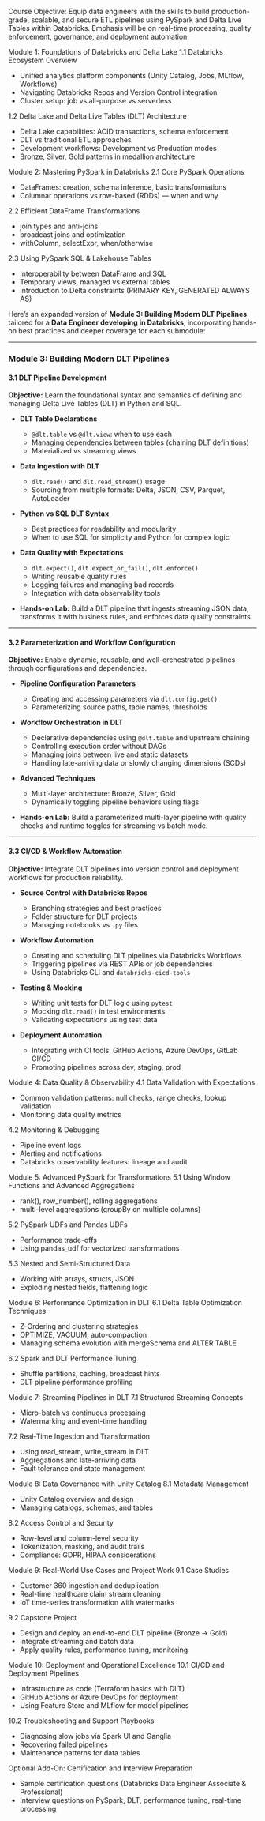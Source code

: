 Course Objective:
Equip data engineers with the skills to build production-grade, scalable, and secure ETL pipelines using PySpark and Delta Live Tables within Databricks. Emphasis will be on real-time processing, quality enforcement, governance, and deployment automation.

Module 1: Foundations of Databricks and Delta Lake
1.1 Databricks Ecosystem Overview

* Unified analytics platform components (Unity Catalog, Jobs, MLflow, Workflows)
* Navigating Databricks Repos and Version Control integration
* Cluster setup: job vs all-purpose vs serverless

1.2 Delta Lake and Delta Live Tables (DLT) Architecture

* Delta Lake capabilities: ACID transactions, schema enforcement
* DLT vs traditional ETL approaches
* Development workflows: Development vs Production modes
* Bronze, Silver, Gold patterns in medallion architecture

Module 2: Mastering PySpark in Databricks
2.1 Core PySpark Operations

* DataFrames: creation, schema inference, basic transformations
* Columnar operations vs row-based (RDDs) — when and why

2.2 Efficient DataFrame Transformations

* join types and anti-joins
* broadcast joins and optimization
* withColumn, selectExpr, when/otherwise

2.3 Using PySpark SQL & Lakehouse Tables

* Interoperability between DataFrame and SQL
* Temporary views, managed vs external tables
* Introduction to Delta constraints (PRIMARY KEY, GENERATED ALWAYS AS)

Here’s an expanded version of **Module 3: Building Modern DLT Pipelines** tailored for a **Data Engineer developing in Databricks**, incorporating hands-on best practices and deeper coverage for each submodule:

---

### **Module 3: Building Modern DLT Pipelines**

#### **3.1 DLT Pipeline Development**

**Objective:** Learn the foundational syntax and semantics of defining and managing Delta Live Tables (DLT) in Python and SQL.

* **DLT Table Declarations**

  * `@dlt.table` vs `@dlt.view`: when to use each
  * Managing dependencies between tables (chaining DLT definitions)
  * Materialized vs streaming views

* **Data Ingestion with DLT**

  * `dlt.read()` and `dlt.read_stream()` usage
  * Sourcing from multiple formats: Delta, JSON, CSV, Parquet, AutoLoader

* **Python vs SQL DLT Syntax**

  * Best practices for readability and modularity
  * When to use SQL for simplicity and Python for complex logic

* **Data Quality with Expectations**

  * `dlt.expect()`, `dlt.expect_or_fail()`, `dlt.enforce()`
  * Writing reusable quality rules
  * Logging failures and managing bad records
  * Integration with data observability tools

* **Hands-on Lab:**
  Build a DLT pipeline that ingests streaming JSON data, transforms it with business rules, and enforces data quality constraints.

---

#### **3.2 Parameterization and Workflow Configuration**

**Objective:** Enable dynamic, reusable, and well-orchestrated pipelines through configurations and dependencies.

* **Pipeline Configuration Parameters**

  * Creating and accessing parameters via `dlt.config.get()`
  * Parameterizing source paths, table names, thresholds

* **Workflow Orchestration in DLT**

  * Declarative dependencies using `@dlt.table` and upstream chaining
  * Controlling execution order without DAGs
  * Managing joins between live and static datasets
  * Handling late-arriving data or slowly changing dimensions (SCDs)

* **Advanced Techniques**

  * Multi-layer architecture: Bronze, Silver, Gold
  * Dynamically toggling pipeline behaviors using flags

* **Hands-on Lab:**
  Build a parameterized multi-layer pipeline with quality checks and runtime toggles for streaming vs batch mode.

---

#### **3.3 CI/CD & Workflow Automation**

**Objective:** Integrate DLT pipelines into version control and deployment workflows for production reliability.

* **Source Control with Databricks Repos**

  * Branching strategies and best practices
  * Folder structure for DLT projects
  * Managing notebooks vs `.py` files

* **Workflow Automation**

  * Creating and scheduling DLT pipelines via Databricks Workflows
  * Triggering pipelines via REST APIs or job dependencies
  * Using Databricks CLI and `databricks-cicd-tools`

* **Testing & Mocking**

  * Writing unit tests for DLT logic using `pytest`
  * Mocking `dlt.read()` in test environments
  * Validating expectations using test data

* **Deployment Automation**

  * Integrating with CI tools: GitHub Actions, Azure DevOps, GitLab CI/CD
  * Promoting pipelines across dev, staging, prod



Module 4: Data Quality & Observability
4.1 Data Validation with Expectations

* Common validation patterns: null checks, range checks, lookup validation
* Monitoring data quality metrics

4.2 Monitoring & Debugging

* Pipeline event logs
* Alerting and notifications
* Databricks observability features: lineage and audit

Module 5: Advanced PySpark for Transformations
5.1 Using Window Functions and Advanced Aggregations

* rank(), row\_number(), rolling aggregations
* multi-level aggregations (groupBy on multiple columns)

5.2 PySpark UDFs and Pandas UDFs

* Performance trade-offs
* Using pandas\_udf for vectorized transformations

5.3 Nested and Semi-Structured Data

* Working with arrays, structs, JSON
* Exploding nested fields, flattening logic

Module 6: Performance Optimization in DLT
6.1 Delta Table Optimization Techniques

* Z-Ordering and clustering strategies
* OPTIMIZE, VACUUM, auto-compaction
* Managing schema evolution with mergeSchema and ALTER TABLE

6.2 Spark and DLT Performance Tuning

* Shuffle partitions, caching, broadcast hints
* DLT pipeline performance profiling

Module 7: Streaming Pipelines in DLT
7.1 Structured Streaming Concepts

* Micro-batch vs continuous processing
* Watermarking and event-time handling

7.2 Real-Time Ingestion and Transformation

* Using read\_stream, write\_stream in DLT
* Aggregations and late-arriving data
* Fault tolerance and state management

Module 8: Data Governance with Unity Catalog
8.1 Metadata Management

* Unity Catalog overview and design
* Managing catalogs, schemas, and tables

8.2 Access Control and Security

* Row-level and column-level security
* Tokenization, masking, and audit trails
* Compliance: GDPR, HIPAA considerations

Module 9: Real-World Use Cases and Project Work
9.1 Case Studies

* Customer 360 ingestion and deduplication
* Real-time healthcare claim stream cleaning
* IoT time-series transformation with watermarks

9.2 Capstone Project

* Design and deploy an end-to-end DLT pipeline (Bronze → Gold)
* Integrate streaming and batch data
* Apply quality rules, performance tuning, monitoring

Module 10: Deployment and Operational Excellence
10.1 CI/CD and Deployment Pipelines

* Infrastructure as code (Terraform basics with DLT)
* GitHub Actions or Azure DevOps for deployment
* Using Feature Store and MLflow for model pipelines

10.2 Troubleshooting and Support Playbooks

* Diagnosing slow jobs via Spark UI and Ganglia
* Recovering failed pipelines
* Maintenance patterns for data tables

Optional Add-On: Certification and Interview Preparation

* Sample certification questions (Databricks Data Engineer Associate & Professional)
* Interview questions on PySpark, DLT, performance tuning, real-time processing
